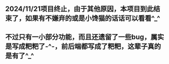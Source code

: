 ## 2024/11/21项目终止，由于其他原因，本项目到此结束了，如果有不嫌弃的或是小馋猫的话话可以看看^_^
## 不过只有一小部分功能，而且还遗留了一些bug，属实是写成粑粑了-^-，前后端都写成了粑粑，这辈子真的是有了^_^
